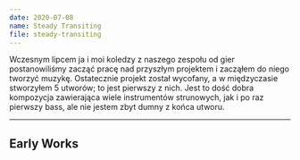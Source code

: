 ```yaml
---
date: 2020-07-08
name: Steady Transiting
file: steady-transiting
---
```


Wczesnym lipcem ja i moi koledzy z naszego zespołu od gier postanowiliśmy zacząć pracę nad przyszłym projektem i zacząłem do niego tworzyć muzykę. Ostatecznie projekt został wycofany, a w międzyczasie stworzyłem 5 utworów; to jest pierwszy z nich. Jest to dość dobra kompozycja zawierająca wiele instrumentów strunowych, jak i po raz pierwszy bass, ale nie jestem zbyt dumny z końca utworu.

---

## Early Works